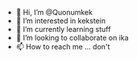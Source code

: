 - 👋 Hi, I’m @Quonumkek
- 👀 I’m interested in kekstein
- 🌱 I’m currently learning stuff
- 💞️ I’m looking to collaborate on ika
- 📫 How to reach me ... don't

<!---
Quonumkek/Quonumkek is a ✨ special ✨ repository because its `README.md` (this file) appears on your GitHub profile.
You can click the Preview link to take a look at your changes.
--->
